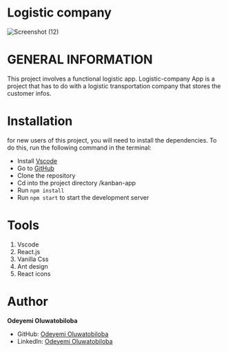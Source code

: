 # Logistic company

![Screenshot (12)](https://user-images.githubusercontent.com/105063166/215358917-ec0aed36-2ebb-4e8a-a23a-b0c54ada87b0.png)


# GENERAL INFORMATION

This project involves a functional logistic app. Logistic-company App is a project that has to do with a logistic transportation company that stores the customer infos.

# Installation

for new users of this project, you will need to install the dependencies. To do this, run the following command in the terminal:

* Install [Vscode](https://code.visualstudio.com/)
* Go to [GitHub](https://github.com//odeyemitobi/company-logistics)
* Clone the repository
* Cd into the project directory /kanban-app
* Run `npm install`
* Run `npm start` to start the development server

# Tools 

1. Vscode
2. React.js
3. Vanilla Css 
4. Ant design
5. React icons

# Author

 **Odeyemi Oluwatobiloba**

* GitHub: [Odeyemi Oluwatobiloba](https://github.com/Odeyemitobi)
* LinkedIn: [Odeyemi Oluwatobiloba](http://www.linkedin.com/in/odeyemi-oluwatobiloba-581246249)


